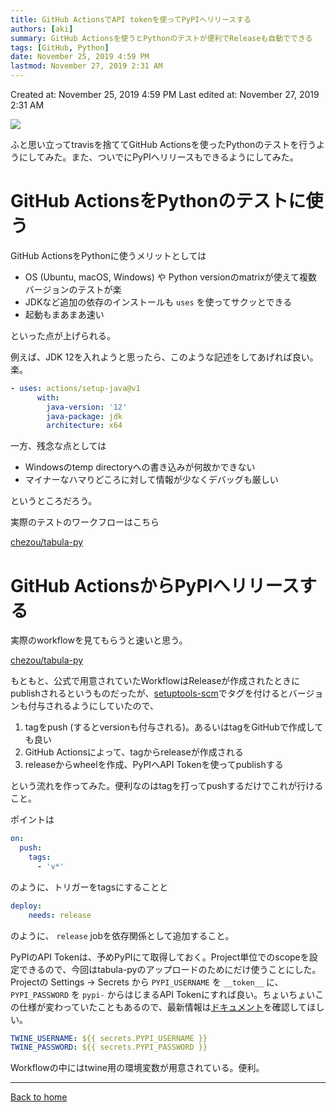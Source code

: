 ```yaml
---
title: GitHub ActionsでAPI tokenを使ってPyPIへリリースする
authors: [aki]
summary: GitHub Actionsを使うとPythonのテストが便利でReleaseも自動でできる
tags: [GitHub, Python]
date: November 25, 2019 4:59 PM
lastmod: November 27, 2019 2:31 AM
---
```



Created at: November 25, 2019 4:59 PM
Last edited at: November 27, 2019 2:31 AM

![](https://images.unsplash.com/photo-1526379095098-d400fd0bf935?ixlib=rb-1.2.1&q=85&fm=jpg&crop=entropy&cs=srgb)

ふと思い立ってtravisを捨ててGitHub Actionsを使ったPythonのテストを行うようにしてみた。また、ついでにPyPIへリリースもできるようにしてみた。

# GitHub ActionsをPythonのテストに使う

GitHub ActionsをPythonに使うメリットとしては

- OS (Ubuntu, macOS, Windows) や Python versionのmatrixが使えて複数バージョンのテストが楽
- JDKなど追加の依存のインストールも `uses` を使ってサクッとできる
- 起動もまあまあ速い

といった点が上げられる。

例えば、JDK 12を入れようと思ったら、このような記述をしてあげれば良い。楽。

```yaml
- uses: actions/setup-java@v1
      with:
        java-version: '12'
        java-package: jdk
        architecture: x64
```

一方、残念な点としては

- Windowsのtemp directoryへの書き込みが何故かできない
- マイナーなハマりどころに対して情報が少なくデバッグも厳しい

というところだろう。

実際のテストのワークフローはこちら

[chezou/tabula-py](https://github.com/chezou/tabula-py/blob/master/.github/workflows/pythontest.yml)

# GitHub ActionsからPyPIへリリースする

実際のworkflowを見てもらうと速いと思う。

[chezou/tabula-py](https://github.com/chezou/tabula-py/blob/master/.github/workflows/pythonpublish.yml)

もともと、公式で用意されていたWorkflowはReleaseが作成されたときにpublishされるというものだったが、[setuptools-scm](https://pypi.org/project/setuptools-scm/)でタグを付けるとバージョンも付与されるようにしていたので、

1. tagをpush (するとversionも付与される)。あるいはtagをGitHubで作成しても良い
2. GitHub Actionsによって、tagからreleaseが作成される
3. releaseからwheelを作成、PyPIへAPI Tokenを使ってpublishする

という流れを作ってみた。便利なのはtagを打ってpushするだけでこれが行けること。

ポイントは

```yaml
on:
  push:
    tags:
      - 'v*'
```

のように、トリガーをtagsにすることと

```yaml
deploy:
    needs: release
```

のように、 `release` jobを依存関係として追加すること。

PyPIのAPI Tokenは、予めPyPIにて取得しておく。Project単位でのscopeを設定できるので、今回はtabula-pyのアップロードのためにだけ使うことにした。 Projectの Settings → Secrets から `PYPI_USERNAME` を `__token__` に、 `PYPI_PASSWORD` を `pypi-` からはじまるAPI Tokenにすれば良い。ちょいちょいこの仕様が変わっていたこともあるので、最新情報は[ドキュメント](https://pypi.org/help/#apitoken)を確認してほしい。

```yaml
TWINE_USERNAME: ${{ secrets.PYPI_USERNAME }}
TWINE_PASSWORD: ${{ secrets.PYPI_PASSWORD }}
```

Workflowの中にはtwine用の環境変数が用意されている。便利。

---

[Back to home](https://memo.chezo.uno/)
